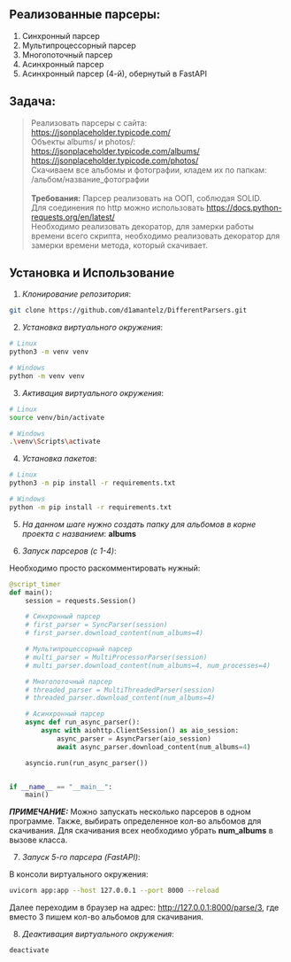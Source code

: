 
## Реализованные парсеры:

1. Синхронный парсер
2. Мультипроцессорный парсер
3. Многопоточный парсер
4. Асинхронный парсер
5. Асинхронный парсер (4-й), обернутый в FastAPI


## Задача:

> Реализовать парсеры с сайта:<br> https://jsonplaceholder.typicode.com/ <br>
Объекты albums/ и photos/: <br>
https://jsonplaceholder.typicode.com/albums/<br>
https://jsonplaceholder.typicode.com/photos/<br>
Скачиваем все альбомы и фотографии, кладем их по папкам: <br>/альбом/название_фотографии<br><br>
**Требования:**
Парсер реализовать на ООП, соблюдая SOLID.<br>
Для соединения по http можно использовать https://docs.python-requests.org/en/latest/<br>
Необходимо реализовать декоратор, для замерки работы времени всего скрипта, необходимо реализовать декоратор для замерки времени метода, который скачивает.


## Установка и Использование

1. *Клонирование репозитория*:

```bash
git clone https://github.com/d1amantelz/DifferentParsers.git
```

2. *Установка виртуального окружения*:


```bash
# Linux
python3 -m venv venv

# Windows
python -m venv venv
```

3. *Активация виртуального окружения*:


```bash
# Linux
source venv/bin/activate

# Windows
.\venv\Scripts\activate
```

4. *Установка пакетов*:



```bash
# Linux
python3 -m pip install -r requirements.txt

# Windows
python -m pip install -r requirements.txt
```

5. *На данном шаге нужно создать папку для альбомов в корне проекта с названием*: **albums**

6. *Запуск парсеров (с 1-4)*:

Необходимо просто раскомментировать нужный:
```python
@script_timer
def main():
    session = requests.Session()

    # Синхронный парсер
    # first_parser = SyncParser(session)
    # first_parser.download_content(num_albums=4)

    # Мультипроцессорный парсер
    # multi_parser = MultiProcessorParser(session)
    # multi_parser.download_content(num_albums=4, num_processes=4)

    # Многопоточный парсер
    # threaded_parser = MultiThreadedParser(session)
    # threaded_parser.download_content(num_albums=4)

    # Асинхронный парсер
    async def run_async_parser():
        async with aiohttp.ClientSession() as aio_session:
            async_parser = AsyncParser(aio_session)
            await async_parser.download_content(num_albums=4)

    asyncio.run(run_async_parser())


if __name__ == "__main__":
    main()

```

***ПРИМЕЧАНИЕ:*** Можно запускать несколько парсеров в одном программе. Также, выбирать определенное кол-во альбомов для скачивания. Для скачивания всех необходимо убрать **num_albums** в вызове класса.

7. *Запуск 5-го парсера (FastAPI)*:

В консоли виртуального окружения: 

```bash
uvicorn app:app --host 127.0.0.1 --port 8000 --reload
```

Далее переходим в браузер на адрес: http://127.0.0.1:8000/parse/3, где вместо 3 пишем кол-во альбомов для скачивания. 

8. *Деактивация виртуального окружения*:

```bash
deactivate
```
